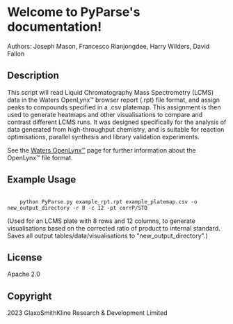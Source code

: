 
Welcome to PyParse's documentation!
===================================

Authors: Joseph Mason, Francesco Rianjongdee, Harry Wilders, David Fallon


Description
--------------- 

This script will read Liquid Chromatography Mass Spectrometry (LCMS) data in the Waters OpenLynx™ browser report (.rpt) file
format, and assign peaks to compounds specified in  a .csv platemap. This assignment is then used to generate heatmaps and 
other visualisations to compare and contrast different LCMS runs. It was designed specifically for the analysis of data generated from 
high-throughput chemistry, and is suitable for reaction optimisations, parallel synthesis
and library validation experiments. 

See the [Waters OpenLynx™](https://www.waters.com/nextgen/ie/en/library/application-notes/2007/openlynx-open-access-and-software-tools-for-managing-an-open-access-laboratory-environment.html) page for further information about the OpenLynx™ file format. 

Example Usage 
---------------
```

	python PyParse.py example_rpt.rpt example_platemap.csv -o new_output_directory -r 8 -c 12 -pt corrP/STD

```
(Used for an LCMS plate with 8 rows and 12 columns, to generate visualisations based 
on the corrected ratio of product to internal standard. Saves all output tables/data/visualisations
to "new_output_directory".)
		
		
License
---------------

Apache 2.0

Copyright 
---------------

2023 GlaxoSmithKline Research & Development Limited


